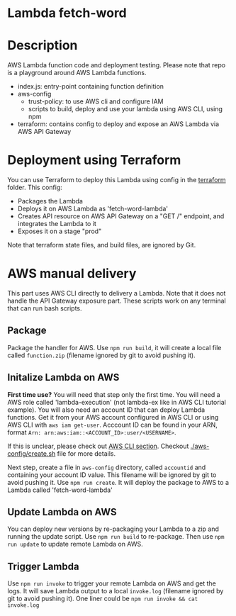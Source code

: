 Lambda fetch-word
==================

# Description

AWS Lambda function code and deployment testing. Please note that repo is a playground around AWS Lambda functions.

* index.js: entry-point containing function definition
* aws-config
  * trust-policy: to use AWS cli and configure IAM
  * scripts to build, deploy and use your lambda using AWS CLI, using npm
* terraform: contains config to deploy and expose an AWS Lambda via AWS API Gateway

# Deployment using Terraform

You can use Terraform to deploy this Lambda using config in the [terraform](./terraform) folder.
This config:
* Packages the Lambda
* Deploys it on AWS Lambda as 'fetch-word-lambda'
* Creates API resource on AWS API Gateway on a "GET /" endpoint, and integrates the Lambda to it
* Exposes it on a stage "prod"

Note that terraform state files, and build files, are ignored by Git.

# AWS manual delivery

This part uses AWS CLI directly to delivery a Lambda. Note that it does not handle the API Gateway exposure part.
These scripts work on any terminal that can run bash scripts.

## Package

Package the handler for AWS.
Use `npm run build`, it will create a local file called `function.zip` (filename ignored by git to avoid pushing it).

## Initalize Lambda on AWS

**First time use?** You will need that step only the first time.
You will need a AWS role called 'lambda-execution' (not lambda-ex like in AWS CLI tutorial example).
You will also need an account ID that can deploy Lambda functions. Get it from your AWS account configured in AWS CLI or using AWS CLI with `aws iam get-user`.
Acccount ID can be found in your ARN, format `Arn: arn:aws:iam::<ACCOUNT_ID>:user/<USERNAME>`.

If this is unclear, please check out [AWS CLI section](https://docs.aws.amazon.com/lambda/latest/dg/gettingstarted-awscli.html).
Checkout [./aws-config/create.sh](./aws-config/create.sh) file for more details.

Next step, create a file in `aws-config` directory, called `accountid` and containing your account ID value. This filename will be ignored by git to avoid pushing it.
Use `npm run create`. It will deploy the package to AWS to a Lambda called 'fetch-word-lambda'

## Update Lambda on AWS

You can deploy new versions by re-packaging your Lambda to a zip and running the update script.
Use `npm run build` to re-package. Then use `npm run update` to update remote Lambda on AWS.

## Trigger Lambda

Use `npm run invoke` to trigger your remote Lambda on AWS and get the logs. It will save Lambda output to a local `invoke.log` (filename ignored by git to avoid pushing it).
One liner could be `npm run invoke && cat invoke.log`